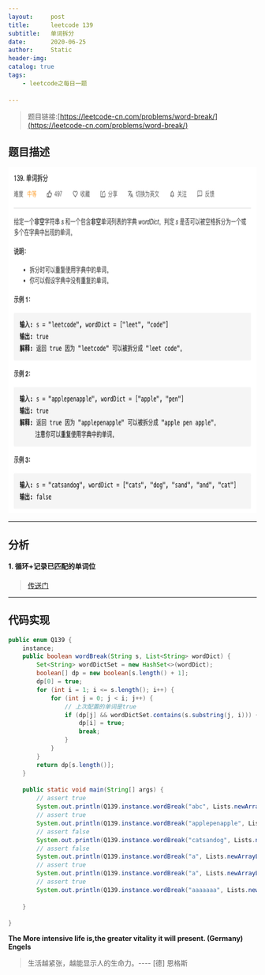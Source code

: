 ```yaml
---
layout:     post
title:      leetcode 139
subtitle:   单词拆分
date:       2020-06-25
author:     Static
header-img: 
catalog: true
tags:
    - leetcode之每日一题
    
---
```


> 题目链接:[https://leetcode-cn.com/problems/word-break/](https://leetcode-cn.com/problems/word-break/)

## 题目描述

<html>
    <img src="/img/leetcode/leetcode-139.png" width="700" height="700" /> 
</html>

---

## 分析

#### 1. 循环+记录已匹配的单词位

> [传送门](https://leetcode-cn.com/problems/word-break/solution/dan-ci-chai-fen-by-leetcode-solution/)

---

## 代码实现

```java
public enum Q139 {
    instance;
    public boolean wordBreak(String s, List<String> wordDict) {
        Set<String> wordDictSet = new HashSet<>(wordDict);
        boolean[] dp = new boolean[s.length() + 1];
        dp[0] = true;
        for (int i = 1; i <= s.length(); i++) {
            for (int j = 0; j < i; j++) {
                // 上次配置的单词是true
                if (dp[j] && wordDictSet.contains(s.substring(j, i))) {
                    dp[i] = true;
                    break;
                }
            }
        }
        return dp[s.length()];
    }

    public static void main(String[] args) {
        // assert true
        System.out.println(Q139.instance.wordBreak("abc", Lists.newArrayList("abc","aaa")));
        // assert true
        System.out.println(Q139.instance.wordBreak("applepenapple", Lists.newArrayList("apple", "pen")));
        // assert false
        System.out.println(Q139.instance.wordBreak("catsandog", Lists.newArrayList("cats", "dog", "sand", "and", "cat")));
        // assert false
        System.out.println(Q139.instance.wordBreak("a", Lists.newArrayList("b")));
        // assert true
        System.out.println(Q139.instance.wordBreak("a", Lists.newArrayList("a")));
        // assert true
        System.out.println(Q139.instance.wordBreak("aaaaaaa", Lists.newArrayList("aaaa","aaa")));

    }

}
```

**The More intensive life is,the greater vitality it will present. (Germany) Engels**

> 生活越紧张，越能显示人的生命力。---- \[德] 恩格斯